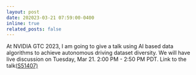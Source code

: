 ```yaml
---
layout: post
date: 202023-03-21 07:59:00-0400
inline: true
related_posts: false
---
```


At NVIDIA GTC 2023, I am going to give a talk using AI based data algorithms to achieve autonomous driving dataset diversity. We will have live discussion on Tuesday, Mar 21. 2:00 PM - 2:50 PM PDT. Link to the talk(<a href="https://lnkd.in/geyQgB7A">S51407)

